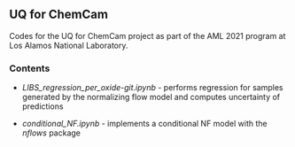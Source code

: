 ## UQ for ChemCam
Codes for the UQ for ChemCam project as part of the AML 2021 program at Los Alamos National Laboratory.

### Contents

* _LIBS_regression_per_oxide-git.ipynb_ - performs regression for samples generated by the normalizing flow model and computes uncertainty of predictions

* _conditional_NF.ipynb_ - implements a conditional NF model with the _nflows_ package
